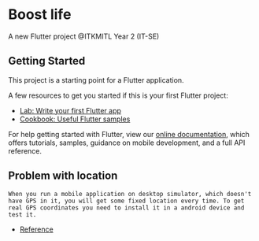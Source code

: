 # Boost life

A new Flutter project @ITKMITL Year 2 (IT-SE)

## Getting Started

This project is a starting point for a Flutter application.

A few resources to get you started if this is your first Flutter project:

- [Lab: Write your first Flutter app](https://flutter.io/docs/get-started/codelab)
- [Cookbook: Useful Flutter samples](https://flutter.io/docs/cookbook)

For help getting started with Flutter, view our 
[online documentation](https://flutter.io/docs), which offers tutorials, 
samples, guidance on mobile development, and a full API reference.


## Problem with location
    When you run a mobile application on desktop simulator, which doesn't have GPS in it, you will get some fixed location every time. To get real GPS coordinates you need to install it in a android device and test it.
- [Reference](https://stackoverflow.com/questions/9778251/gps-wrong-location)
